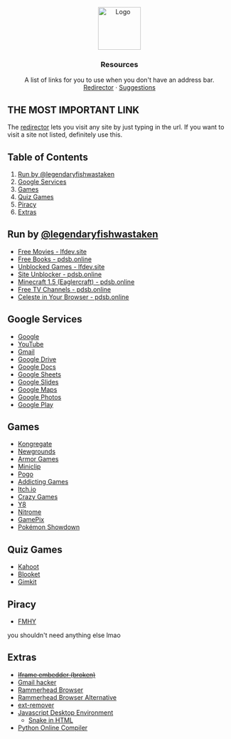 <!-- don't mess it up -->

<br />
<div align="center">
  <a href="https://github.com/a5tw/interferencebravecivilian">
    <img src="hyperlink-icon.png" alt="Logo" width="96" height="96">
  </a>

  <h3 align="center">Resources</h3>

  <p align="center">
    A list of links for you to use when you don't have an address bar.
    <br />
    <a href="https://pdsb.online/redirector">Redirector</a>
    ·
    <a href="https://github.com/a5tw/interferencebravecivilian/issues/new">Suggestions</a>
  </p>
</div>

## THE MOST IMPORTANT LINK
The [redirector](https://pdsb.online/redirector) lets you visit any site by just typing in the url. If you want to visit a site not listed, definitely use this.

## Table of Contents
1. [Run by @legendaryfishwastaken](#run-by-legendaryfishwastaken)
2. [Google Services](#google-services)
3. [Games](#games)
4. [Quiz Games](#quiz-games)
5. [Piracy](#piracy)
6. [Extras](#extras)

## Run by [@legendaryfishwastaken](https://github.com/legendaryfishwastaken)
- [Free Movies - lfdev.site](https://movies.lfdev.site/)
- [Free Books - pdsb.online](https://pdsb.online/books/)
- [Unblocked Games - lfdev.site](https://games.lfdev.site/)
- [Site Unblocker - pdsb.online](https://pdsb.online/proxy)
- [Minecraft 1.5 (Eaglercraft) - pdsb.online](https://pdsb.online/minecraft)
- [Free TV Channels - pdsb.online](https://pdsb.online/channels)
- [Celeste in Your Browser - pdsb.online](https://pdsb.online/celeste)

## Google Services
- [Google](https://www.google.com/)
- [YouTube](https://www.youtube.com/)
- [Gmail](https://mail.google.com/)
- [Google Drive](https://drive.google.com/)
- [Google Docs](https://docs.google.com/)
- [Google Sheets](https://sheets.google.com/)
- [Google Slides](https://slides.google.com/)
- [Google Maps](https://www.google.com/maps/)
- [Google Photos](https://photos.google.com/)
- [Google Play](https://play.google.com/)

## Games
- [Kongregate](https://www.kongregate.com/)
- [Newgrounds](https://www.newgrounds.com/)
- [Armor Games](https://www.armorgames.com/)
- [Miniclip](https://www.miniclip.com/)
- [Pogo](https://www.pogo.com/)
- [Addicting Games](https://www.addictinggames.com/)
- [Itch.io](https://itch.io/)
- [Crazy Games](https://www.crazygames.com/)
- [Y8](https://www.y8.com/)
- [Nitrome](https://www.nitrome.com/)
- [GamePix](https://www.gamepix.com/)
- [Pokémon Showdown](https://pokemonshowdown.com/)

## Quiz Games
- [Kahoot](https://kahoot.it/)
- [Blooket](https://play.blooket.com/)
- [Gimkit](https://gimkit.com/join)

## Piracy
- [FMHY](https://fmhy.net/)

you shouldn't need anything else lmao

## Extras
- [~~Iframe embedder (broken)~~](https://pdsb.online/iframe)
- [Gmail hacker](https://pdsb.online/)
- [Rammerhead Browser](https://browser.rammerhead.org/)
- [Rammerhead Browser Alternative](https://flipgrid.cf/)
- [ext-remover](https://ext-remover.net/)
- [Javascript Desktop Environment](http://cryto.net/projects/jsde/demo/#)
  - [Snake in HTML](snake.html)
- [Python Online Compiler](https://www.programiz.com/python-programming/online-compiler/)
